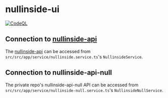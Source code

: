 # nullinside-ui 

[![CodeQL](https://github.com/nullinside-development-group/nullinside-ui/workflows/CodeQL/badge.svg)](https://github.com/nullinside-development-group/nullinside-ui/actions?query=workflow%3ACodeQL)

## Connection to [nullinside-api](https://github.com/nullinside-development-group/nullinside-api)

The [nullinside-api](https://github.com/nullinside-development-group/nullinside-api) can be accessed from `src/src/app/service/nullinside.service.ts`'s `NullinsideService`.

## Connection to nullinside-api-null

The private repo's nullinside-api-null API can be accessed from `src/src/app/service/nullinside-null.service.ts`'s `NullinsideNullService`.
